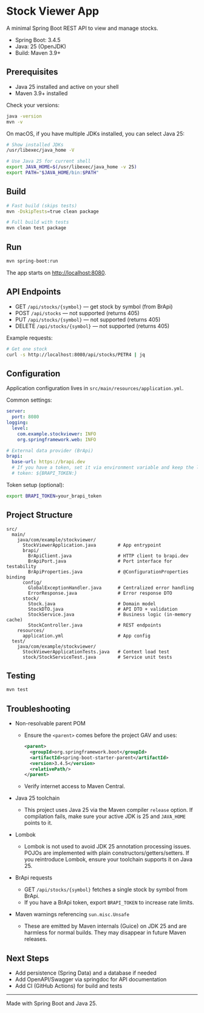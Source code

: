 # Stock Viewer App

A minimal Spring Boot REST API to view and manage stocks.

- Spring Boot: 3.4.5
- Java: 25 (OpenJDK)
- Build: Maven 3.9+

## Prerequisites

- Java 25 installed and active on your shell
- Maven 3.9+ installed

Check your versions:

```bash
java -version
mvn -v
```

On macOS, if you have multiple JDKs installed, you can select Java 25:

```bash
# Show installed JDKs
/usr/libexec/java_home -V

# Use Java 25 for current shell
export JAVA_HOME=$(/usr/libexec/java_home -v 25)
export PATH="$JAVA_HOME/bin:$PATH"
```

## Build

```bash
# Fast build (skips tests)
mvn -DskipTests=true clean package

# Full build with tests
mvn clean test package
```

## Run

```bash
mvn spring-boot:run
```

The app starts on <http://localhost:8080>.

## API Endpoints

- GET `/api/stocks/{symbol}` — get stock by symbol (from BrApi)
- POST `/api/stocks` — not supported (returns 405)
- PUT `/api/stocks/{symbol}` — not supported (returns 405)
- DELETE `/api/stocks/{symbol}` — not supported (returns 405)

Example requests:

```bash
# Get one stock
curl -s http://localhost:8080/api/stocks/PETR4 | jq
```

## Configuration

Application configuration lives in `src/main/resources/application.yml`.

Common settings:

```yaml
server:
  port: 8080
logging:
  level:
    com.example.stockviewer: INFO
    org.springframework.web: INFO

# External data provider (BrApi)
brapi:
  base-url: https://brapi.dev
  # If you have a token, set it via environment variable and keep the line below as-is
  # token: ${BRAPI_TOKEN:}
```

Token setup (optional):

```bash
export BRAPI_TOKEN=your_brapi_token
```

## Project Structure

```text
src/
  main/
    java/com/example/stockviewer/
      StockViewerApplication.java        # App entrypoint
      brapi/
        BrApiClient.java                 # HTTP client to brapi.dev
        BrApiPort.java                   # Port interface for testability
        BrApiProperties.java             # @ConfigurationProperties binding
      config/
        GlobalExceptionHandler.java      # Centralized error handling
        ErrorResponse.java               # Error response DTO
      stock/
        Stock.java                       # Domain model
        StockDTO.java                    # API DTO + validation
        StockService.java                # Business logic (in-memory cache)
        StockController.java             # REST endpoints
    resources/
      application.yml                    # App config
  test/
    java/com/example/stockviewer/
      StockViewerApplicationTests.java   # Context load test
      stock/StockServiceTest.java        # Service unit tests
```

## Testing

```bash
mvn test
```

## Troubleshooting

- Non-resolvable parent POM
  - Ensure the `<parent>` comes before the project GAV and uses:
    

    ```xml
    <parent>
      <groupId>org.springframework.boot</groupId>
      <artifactId>spring-boot-starter-parent</artifactId>
      <version>3.4.5</version>
      <relativePath/>
    </parent>

    ```
  
  - Verify internet access to Maven Central.

- Java 25 toolchain
  - This project uses Java 25 via the Maven compiler `release` option. If compilation fails, make sure your active JDK is 25 and `JAVA_HOME` points to it.

- Lombok
  - Lombok is not used to avoid JDK 25 annotation processing issues. POJOs are implemented with plain constructors/getters/setters. If you reintroduce Lombok, ensure your toolchain supports it on Java 25.

- BrApi requests
  - GET `/api/stocks/{symbol}` fetches a single stock by symbol from BrApi.
  - If you have a BrApi token, export `BRAPI_TOKEN` to increase rate limits.

- Maven warnings referencing `sun.misc.Unsafe`
  - These are emitted by Maven internals (Guice) on JDK 25 and are harmless for normal builds. They may disappear in future Maven releases.

## Next Steps

- Add persistence (Spring Data) and a database if needed
- Add OpenAPI/Swagger via springdoc for API documentation
- Add CI (GitHub Actions) for build and tests

---

Made with Spring Boot and Java 25.
